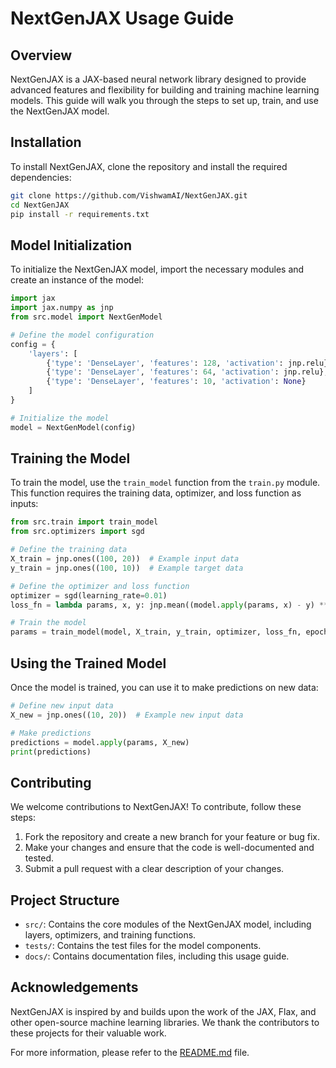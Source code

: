 # NextGenJAX Usage Guide

## Overview
NextGenJAX is a JAX-based neural network library designed to provide advanced features and flexibility for building and training machine learning models. This guide will walk you through the steps to set up, train, and use the NextGenJAX model.

## Installation
To install NextGenJAX, clone the repository and install the required dependencies:
```bash
git clone https://github.com/VishwamAI/NextGenJAX.git
cd NextGenJAX
pip install -r requirements.txt
```

## Model Initialization
To initialize the NextGenJAX model, import the necessary modules and create an instance of the model:
```python
import jax
import jax.numpy as jnp
from src.model import NextGenModel

# Define the model configuration
config = {
    'layers': [
        {'type': 'DenseLayer', 'features': 128, 'activation': jnp.relu},
        {'type': 'DenseLayer', 'features': 64, 'activation': jnp.relu},
        {'type': 'DenseLayer', 'features': 10, 'activation': None}
    ]
}

# Initialize the model
model = NextGenModel(config)
```

## Training the Model
To train the model, use the `train_model` function from the `train.py` module. This function requires the training data, optimizer, and loss function as inputs:
```python
from src.train import train_model
from src.optimizers import sgd

# Define the training data
X_train = jnp.ones((100, 20))  # Example input data
y_train = jnp.ones((100, 10))  # Example target data

# Define the optimizer and loss function
optimizer = sgd(learning_rate=0.01)
loss_fn = lambda params, x, y: jnp.mean((model.apply(params, x) - y) ** 2)

# Train the model
params = train_model(model, X_train, y_train, optimizer, loss_fn, epochs=10)
```

## Using the Trained Model
Once the model is trained, you can use it to make predictions on new data:
```python
# Define new input data
X_new = jnp.ones((10, 20))  # Example new input data

# Make predictions
predictions = model.apply(params, X_new)
print(predictions)
```

## Contributing
We welcome contributions to NextGenJAX! To contribute, follow these steps:
1. Fork the repository and create a new branch for your feature or bug fix.
2. Make your changes and ensure that the code is well-documented and tested.
3. Submit a pull request with a clear description of your changes.

## Project Structure
- `src/`: Contains the core modules of the NextGenJAX model, including layers, optimizers, and training functions.
- `tests/`: Contains the test files for the model components.
- `docs/`: Contains documentation files, including this usage guide.

## Acknowledgements
NextGenJAX is inspired by and builds upon the work of the JAX, Flax, and other open-source machine learning libraries. We thank the contributors to these projects for their valuable work.

For more information, please refer to the [README.md](../README.md) file.
